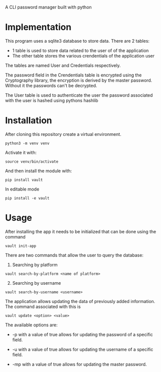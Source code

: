 A CLI password manager built with python

# Implementation

This program uses a sqlite3 database to store
data. There are 2 tables: 

- 1 table is used to store data related to the user of 
  of the application
- The other table stores the various crendentials of
  the application user 
  
The tables are named User and Credentials respectively. 

The password field in the Crendentials table is encrypted using the Cryptography library, the encryption is derived by the master password. Without it the passwords can't be decrypted. 

The User table is used to authenticate the user 
the password associated with the user is hashed using pythons hashlib

# Installation
After cloning this repository create a virtual environment.
```
python3 -m venv venv
```

Activate it with: 
``` 
source venv/bin/activate 
```

And then install the module with: 
``` 
pip install vault
```

In editable mode
```
pip install -e vault
```

# Usage
After installing the app it needs to be initialized that can be done using the command 
```
vault init-app
```

There are two commands that allow the user to query the
database:
1. Searching by platform 
```
vault search-by-platform <name of platform>
```

2. Searching by username
```
vault search-by-username <username>
```

The application allows updating the data of previously 
added information. The command associated with this is 

```
vault update <option> <value>
```

The available options are: 

- -p with a value of true allows for updating 
  the password of a specific field. 
  
- -u with a value of true allows for updating 
  the username of a specific field. 
  
- -mp with a value of true allows for updating
  the master password. 
